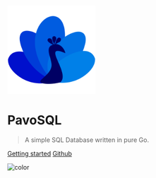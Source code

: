 <!-- ![logo](_media/PavoSQL.svg) -->
<img src="_media/PavoSQL.svg" alt="logo" width="200"/>

# PavoSQL

> A simple SQL Database written in pure Go.

[Getting started](#pavosql)
[Github](https://github.com/gKits/PavoSQL)

![color](#000064ff)
